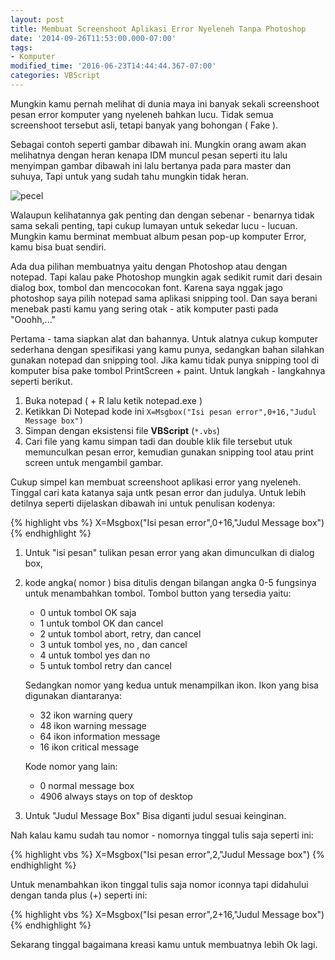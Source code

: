 ```yaml
---
layout: post
title: Membuat Screenshoot Aplikasi Error Nyeleneh Tanpa Photoshop
date: '2014-09-26T11:53:00.000-07:00'
tags:
- Komputer
modified_time: '2016-06-23T14:44:44.367-07:00'
categories: VBScript
---
```

Mungkin kamu pernah melihat di dunia maya ini banyak sekali screenshoot pesan error komputer yang nyeleneh bahkan lucu. Tidak semua screenshoot tersebut asli, tetapi banyak yang bohongan ( Fake ).

Sebagai contoh seperti gambar dibawah ini. Mungkin orang awam akan melihatnya dengan heran kenapa IDM muncul pesan seperti itu lalu menyimpan gambar dibawah ini lalu bertanya pada para master dan suhuya, Tapi untuk yang sudah tahu mungkin tidak heran.

![pecel](https://3.bp.blogspot.com/-9E8tlSYlftc/VCWIdrLu4TI/AAAAAAAAAIM/_4BKVQTl4cI/s1600/pcels.PNG)

Walaupun kelihatannya gak penting dan dengan sebenar - benarnya tidak sama sekali penting, tapi cukup lumayan untuk sekedar lucu - lucuan. Mungkin kamu berminat membuat album pesan pop-up komputer Error, kamu bisa buat sendiri.

Ada dua pilihan membuatnya yaitu dengan Photoshop atau dengan notepad. Tapi kalau pake Photoshop mungkin agak sedikit rumit dari desain dialog box, tombol dan mencocokan font. Karena saya nggak jago photoshop saya pilih notepad sama aplikasi snipping tool. Dan saya berani menebak pasti kamu yang sering otak - atik komputer pasti pada "Ooohh,..."

Pertama - tama siapkan alat dan bahannya. Untuk alatnya cukup komputer sederhana dengan spesifikasi yang kamu punya, sedangkan bahan silahkan gunakan notepad dan snipping tool. Jika kamu tidak punya snipping tool di komputer bisa pake tombol PrintScreen + paint. Untuk langkah - langkahnya seperti berikut.

1. Buka notepad ( + R lalu ketik notepad.exe )
2. Ketikkan Di Notepad  kode ini `X=Msgbox("Isi pesan error",0+16,"Judul Message box")`
3. Simpan dengan eksistensi file **VBScript** (`*.vbs`)
4. Cari file yang kamu simpan tadi dan double klik file tersebut utuk memunculkan pesan error, kemudian gunakan snipping tool atau print screen untuk mengambil gambar.

Cukup simpel kan membuat screenshoot aplikasi error yang nyeleneh. Tinggal cari kata katanya saja untk pesan error dan judulya. Untuk lebih detilnya seperti dijelaskan dibawah ini untuk penulisan kodenya:

{% highlight vbs %}
X=Msgbox("Isi pesan error",0+16,"Judul Message box")
{% endhighlight %}

1. Untuk "isi pesan" tulikan pesan error yang akan dimunculkan di dialog box,

2. kode angka( nomor ) bisa ditulis dengan bilangan angka 0-5 fungsinya untuk menambahkan tombol. Tombol button yang tersedia yaitu:

    - 0 untuk tombol OK saja
    - 1 untuk tombol OK dan cancel
    - 2 untuk tombol abort, retry, dan cancel
    - 3 untuk tombol yes, no , dan cancel
    - 4 untuk tombol yes dan no
    - 5 untuk tombol retry dan cancel

    Sedangkan nomor yang kedua untuk menampilkan ikon. Ikon yang bisa digunakan diantaranya:

    - 32 ikon warning query
    - 48 ikon warning message
    - 64 ikon information message
    - 16 ikon critical message

    Kode nomor yang lain:

    - 0 normal message box
    - 4906 always stays on top of desktop


3. Untuk "Judul Message Box" Bisa diganti judul sesuai keinginan.

Nah kalau kamu sudah tau nomor - nomornya tinggal tulis saja seperti ini:

{% highlight vbs %}
X=Msgbox("Isi pesan error",2,"Judul Message box")
{% endhighlight %}

Untuk menambahkan ikon tinggal tulis saja nomor iconnya tapi didahului dengan tanda plus (+) seperti ini:

{% highlight vbs %}
X=Msgbox("Isi pesan error",2+16,"Judul Message box")
{% endhighlight %}

Sekarang tinggal bagaimana kreasi kamu untuk membuatnya lebih Ok lagi.
